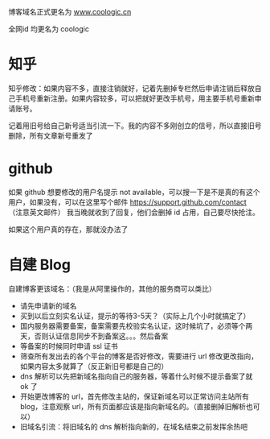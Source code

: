 

博客域名正式更名为  www.coologic.cn

全网id 均更名为 coologic

# 知乎

知乎修改：如果内容不多，直接注销就好，记着先删掉专栏然后申请注销后释放自己手机号重新注册。如果内容较多，可以把就好更改手机号，用主要手机号重新申请账号。

记着用旧号给自己新号适当引流一下。我的内容不多刚创立的信号，所以直接旧号删除，所有文章新号重发了

# github

如果 github 想要修改的用户名提示 not available，可以搜一下是不是真的有这个用户，如果没有，可以在这里写个邮件 https://support.github.com/contact （注意英文邮件） 我当晚就收到了回复，他们会删掉 id 占用，自己要尽快抢注。    

如果这个用户真的存在，那就没办法了

# 自建 Blog

自建博客更该域名：（我是从阿里操作的，其他的服务商可以类比）

- 请先申请新的域名
- 买到以后立刻实名认证，提示的等待3-5天？（实际上几个小时就搞定了）
- 国内服务器需要备案，备案需要先校验实名认证，这时候坑了，必须等个两天，否则认证信息同步不到备案这。。。然后备案
- 等备案的时候同时申请 ssl 证书
- 筛查所有发出去的各个平台的博客是否好修改，需要进行 url 修改更改指向，如果内容太多就算了（反正新旧号都是自己的）
- dns 解析可以先把新域名指向自己的服务器，等着什么时候不提示备案了就 ok 了
- 开始更改博客的 url，首先修改主站的，保证新域名可以正常访问主站所有 blog，注意观察 url，所有页面都应该是指向新域名的。（直接删掉旧解析也可以）
- 旧域名引流：将旧域名的 dns 解析指向新的，在域名结束之前发挥余热吧




